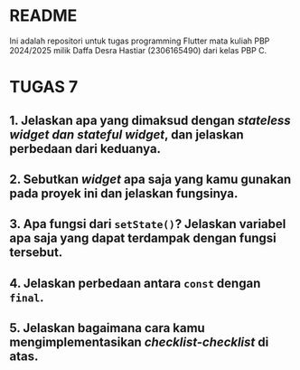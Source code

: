 # README
Ini adalah repositori untuk tugas programming Flutter mata kuliah PBP 2024/2025 milik Daffa Desra Hastiar (2306165490) dari kelas PBP C.

# TUGAS 7
## 1. Jelaskan apa yang dimaksud dengan  _stateless widget dan stateful widget_, dan jelaskan perbedaan dari keduanya.
## 2. Sebutkan  _widget_  apa saja yang kamu gunakan pada proyek ini dan jelaskan fungsinya.
## 3. Apa fungsi dari  `setState()`? Jelaskan variabel apa saja yang dapat terdampak dengan fungsi tersebut.
## 4. Jelaskan perbedaan antara  `const`  dengan  `final`.
## 5. Jelaskan bagaimana cara kamu mengimplementasikan  _checklist-checklist_  di atas.